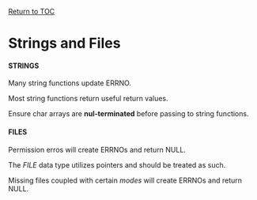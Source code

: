 <a href="https://github.com/CyberTrainingUSAF/05-C-Programming/blob/master/00-Table-of-Contents.md" rel="Return to TOC"> Return to TOC </a>

# Strings and Files


#### STRINGS
Many string functions update ERRNO.

Most string functions return useful return values.

Ensure char arrays are **nul-terminated** before passing to string functions.


#### FILES
Permission erros will create ERRNOs and return NULL.

The *FILE* data type utilizes pointers and should be treated as such.

Missing files coupled with certain *modes* will create ERRNOs and return NULL.
